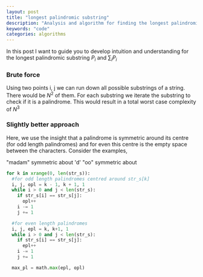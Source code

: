```yaml
---
layout: post
title: "longest palindromic substring"
description: "Analysis and algorithm for finding the longest palindromic substring"
keywords: "code"
categories: algorithms
---
```

In this post I want to guide you to develop intuition and understanding for the longest palindromic substring
*P*<sub>*i*</sub> and ∑<sub>*i*</sub>*P*<sub>*i*</sub>

### Brute force

Using two points i, j we can run down all possible substrings of a string. There would be $N^2$ of them. For each substring we iterate the substring to check if it is a palindrome. This would result in a total worst case complexity of $N^3$

### Slightly better approach

Here, we use the insight that a palindrome is symmetric around its centre (for odd length palindromes) and for even this centre is the empty space between the characters. Consider the examples,

"madam" symmetric about 'd'
"oo" symmetric about 
```python
for k in xrange(0, len(str_s)):
  #for odd length palindromes centred around str_s[k]
  i, j, opl = k - 1, k + 1, 1
  while i > 0 and j < len(str_s):
    if str_s[i] == str_s[j]:
      opl++
    i -= 1
    j += 1

  #for even length palindromes
  i, j, epl = k, k+1, 1
  while i > 0 and j < len(str_s):
    if str_s[i] == str_s[j]:
      epl++
    i -= 1
    j += 1

  max_pl = math.max(epl, opl)
```